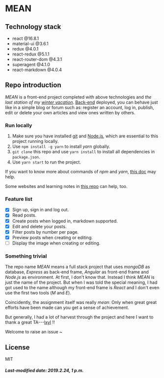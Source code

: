 # MEAN

## Technology stack

+ react @16.8.1
+ material-ui @3.6.1
+ redux @4.0.1
+ react-redux @5.1.1
+ react-router-dom @4.3.1
+ superagent @4.1.0
+ react-markdown @4.0.4

## Repo introduction

*MEAN* is a front-end project completed with above technologies and *the last station of my [winter vacation](https://github.com/Gusabary/Winter-Vacation)*. [Back-end](http://meandemo-env.2ammmpcvep.ap-southeast-1.elasticbeanstalk.com/) deployed, you can behave just like in a simple blog or forum such as: register an account, log in, publish, edit or delete your own articles and view ones written by others.

### Run locally

1. Make sure you have installed [git](https://git-scm.com/) and [Node.js](https://nodejs.org/zh-cn/), which are essential to this project running locally.
2. Use `npm install -g yarn` to install *yarn* globally.
3. `git clone` this repo and use `yarn install` to install all dependencies in `package.json`. 
4. Use `yarn start` to run the project.

If you want to know more about commands of *npm* and *yarn*, [this doc](https://github.com/facebook/create-react-app/blob/master/README.md) may help.

Some websites and learning notes in [this repo](https://github.com/Gusabary/Winter-Vacation) can help, too.

### Feature list

- [x] Sign up, sign in and log out.
- [x] Read posts.
- [x] Create posts when logged in, markdown supported.
- [x] Edit and delete your posts.
- [x] Filter posts by number per page.
- [x] Preview posts when creating or editing.
- [ ] Display the image when creating or editing.

### Something trivial

The repo name *MEAN* means a full stack project that uses *mongoDB* as database, *Express* as back-end frame, *Angular* as front-end frame and *Node.js* as environment. At first, I don't know that. Instead I think *MEAN* is just the name of the project. But when I was told the special meaning, I  had got used to the name although my front-end frame is *React* and I don't even use the first two tools (*M* and *E*). 

Coincidently, the assignment itself was really *mean*: Only when great great efforts have been made can you get a sense of achievement.

But generally, I had a lot of harvest through the project and here I want to thank a great TA---[lxyl](https://github.com/linxuyalun) !!

Welcome to raise an issue ~

## License

MIT

##### Last-modified date: 2019.2.24, 1 p.m.



